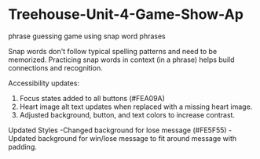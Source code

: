 # Treehouse-Unit-4-Game-Show-Ap

phrase guessing game using snap word phrases

Snap words don't follow typical spelling patterns and need to be memorized.
Practicing snap words in context (in a phrase) helps build connections and
recognition.

Accessibility updates:

1. Focus states added to all buttons (#FEA09A)
2. Heart image alt text updates when replaced with a missing heart image.
3. Adjusted background, button, and text colors to increase contrast.

Updated Styles
-Changed background for lose message (#FE5F55)
-Updated background for win/lose message to fit around message with padding.
